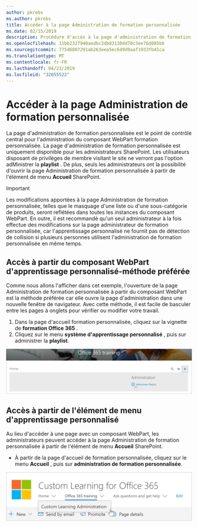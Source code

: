 ```yaml
---
author: pkrebs
ms.author: pkrebs
title: Accéder à la page Administration de formation personnalisée
ms.date: 02/15/2019
description: Procédure d'accès à la page d'administration de formation personnalisée à partir du composant WebPart ou du menu
ms.openlocfilehash: 11bb2327948aedbc2db83138dd70c3ee76d085b6
ms.sourcegitcommit: 775d6807291ab263eea5ec649d9aaf1933fb41ca
ms.translationtype: MT
ms.contentlocale: fr-FR
ms.lasthandoff: 04/23/2019
ms.locfileid: "32055522"
---
```

# <a name="access-the-custom-learning-administration-page"></a>Accéder à la page Administration de formation personnalisée

La page d'administration de formation personnalisée est le point de contrôle central pour l'administration du composant WebPart formation personnalisée. La page d'administration de formation personnalisée est uniquement disponible pour les administrateurs SharePoint. Les utilisateurs disposant de privilèges de membre visitant le site ne verront pas l'option adMinistrer la **playlist** . De plus, seuls les administrateurs ont la possibilité d'ouvrir la page Administration de formation personnalisée à partir de l'élément de menu **Accueil** SharePoint.  

> [!IMPORTANT]
> Les modifications apportées à la page Administration de formation personnalisée, telles que le masquage d'une liste ou d'une sous-catégorie de produits, seront reflétées dans toutes les instances du composant WebPart. En outre, il est recommandé qu'un seul administrateur à la fois effectue des modifications sur la page administrateur de formation personnalisée, car l'apprentissage personnalisé ne fournit pas de détection de collision si plusieurs personnes utilisent l'administration de formation personnalisée en même temps.  

## <a name="access-from-the-custom-learning-web-part---preferred-method"></a>Accès à partir du composant WebPart d'apprentissage personnalisé-méthode préférée
Comme nous allons l'afficher dans cet exemple, l'ouverture de la page Administration de formation personnalisée à partir du composant WebPart est la méthode préférée car elle ouvre la page d'administration dans une nouvelle fenêtre de navigateur. Avec cette méthode, il est facile de basculer entre les pages à onglets pour vérifier ou modifier votre travail.  

1. Dans la page d'accueil formation personnalisée, cliquez sur la vignette de **formation Office 365** .
2. Cliquez sur le menu **système d'apprentissage personnalisé** , puis sur administrer la **playlist**. 

![CG-adminaccbtn. png](media/cg-adminaccbtn.png)

## <a name="access-from-the-custom-learning-menu-item"></a>Accès à partir de l'élément de menu d'apprentissage personnalisé
Au lieu d'accéder à une page avec un composant WebPart, les administrateurs peuvent accéder à la page Administration de formation personnalisée à partir de l'élément de menu **Accueil** SharePoint. 

- À partir de la page d'accueil de formation personnalisée, cliquez sur le menu **Accueil** , puis sur **administration de formation personnalisée**.

![CG-adminaccmenu. png](media/cg-adminaccmenu.png)
